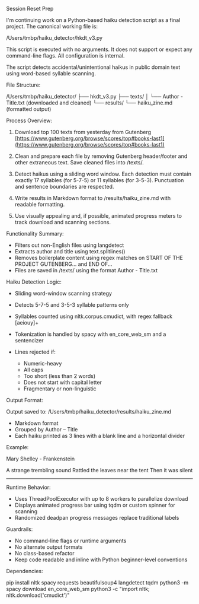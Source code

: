 Session Reset Prep

I'm continuing work on a Python-based haiku detection script as a final project. The canonical working file is:

/Users/tmbp/haiku\_detector/hkdt\_v3.py

This script is executed with no arguments. It does not support or expect any command-line flags. All configuration is internal.

The script detects accidental/unintentional haikus in public domain text using word-based syllable scanning.

File Structure:

/Users/tmbp/haiku\_detector/
├── hkdt\_v3.py
├── texts/
│   └── Author - Title.txt       (downloaded and cleaned)
└── results/
└── haiku\_zine.md           (formatted output)

Process Overview:

1. Download top 100 texts from yesterday from Gutenberg
   [https://www.gutenberg.org/browse/scores/top#books-last1](https://www.gutenberg.org/browse/scores/top#books-last1)

2. Clean and prepare each file by removing Gutenberg header/footer and other extraneous text. Save cleaned files into /texts/.

3. Detect haikus using a sliding word window. Each detection must contain exactly 17 syllables (for 5-7-5) or 11 syllables (for 3-5-3). Punctuation and sentence boundaries are respected.

4. Write results in Markdown format to /results/haiku\_zine.md with readable formatting.

5. Use visually appealing and, if possible, animated progress meters to track download and scanning sections.

Functionality Summary:

* Filters out non-English files using langdetect
* Extracts author and title using text.splitlines()
* Removes boilerplate content using regex matches on START OF THE PROJECT GUTENBERG... and END OF...
* Files are saved in /texts/ using the format Author - Title.txt

Haiku Detection Logic:

* Sliding word-window scanning strategy
* Detects 5-7-5 and 3-5-3 syllable patterns only
* Syllables counted using nltk.corpus.cmudict, with regex fallback \[aeiouy]+
* Tokenization is handled by spacy with en\_core\_web\_sm and a sentencizer
* Lines rejected if:

  * Numeric-heavy
  * All caps
  * Too short (less than 2 words)
  * Does not start with capital letter
  * Fragmentary or non-linguistic

Output Format:

Output saved to:
/Users/tmbp/haiku\_detector/results/haiku\_zine.md

* Markdown format
* Grouped by Author – Title
* Each haiku printed as 3 lines with a blank line and a horizontal divider

Example:

Mary Shelley - Frankenstein

A strange trembling sound
Rattled the leaves near the tent
Then it was silent

---

Runtime Behavior:

* Uses ThreadPoolExecutor with up to 8 workers to parallelize download
* Displays animated progress bar using tqdm or custom spinner for scanning
* Randomized deadpan progress messages replace traditional labels

Guardrails:

* No command-line flags or runtime arguments
* No alternate output formats
* No class-based refactor
* Keep code readable and inline with Python beginner-level conventions

Dependencies:

pip install nltk spacy requests beautifulsoup4 langdetect tqdm
python3 -m spacy download en\_core\_web\_sm
python3 -c "import nltk; nltk.download('cmudict')"
